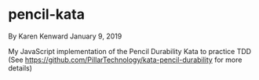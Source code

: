 # pencil-kata
By Karen Kenward
January 9, 2019

My JavaScript implementation of the Pencil Durability Kata to practice TDD
(See https://github.com/PillarTechnology/kata-pencil-durability for more details)
